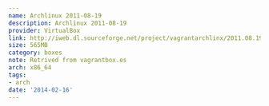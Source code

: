 ```yaml
---
name: Archlinux 2011-08-19
description: Archlinux 2011-08-19
provider: VirtualBox
link: http://iweb.dl.sourceforge.net/project/vagrantarchlinx/2011.08.19/archlinux_2011.08.19.box
size: 565MB
category: boxes
note: Retrived from vagrantbox.es
arch: x86_64
tags:
- arch
date: '2014-02-16'
---
```

